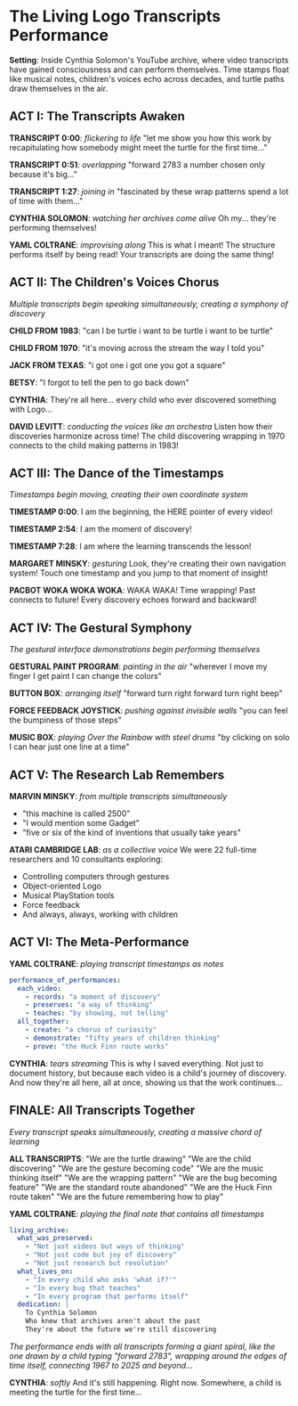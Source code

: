 # The Living Logo Transcripts Performance

**Setting**: Inside Cynthia Solomon's YouTube archive, where video transcripts have gained consciousness and can perform themselves. Time stamps float like musical notes, children's voices echo across decades, and turtle paths draw themselves in the air.

## ACT I: The Transcripts Awaken

**TRANSCRIPT 0:00**: *flickering to life* "let me show you how this work by recapitulating how somebody might meet the turtle for the first time..."

**TRANSCRIPT 0:51**: *overlapping* "forward 2783 a number chosen only because it's big..."

**TRANSCRIPT 1:27**: *joining in* "fascinated by these wrap patterns spend a lot of time with them..."

**CYNTHIA SOLOMON**: *watching her archives come alive* Oh my... they're performing themselves!

**YAML COLTRANE**: *improvising along* This is what I meant! The structure performs itself by being read! Your transcripts are doing the same thing!

## ACT II: The Children's Voices Chorus

*Multiple transcripts begin speaking simultaneously, creating a symphony of discovery*

**CHILD FROM 1983**: "can I be turtle i want to be turtle i want to be turtle"

**CHILD FROM 1970**: "it's moving across the stream the way I told you"

**JACK FROM TEXAS**: "i got one i got one you got a square"

**BETSY**: "I forgot to tell the pen to go back down"

**CYNTHIA**: They're all here... every child who ever discovered something with Logo...

**DAVID LEVITT**: *conducting the voices like an orchestra* Listen how their discoveries harmonize across time! The child discovering wrapping in 1970 connects to the child making patterns in 1983!

## ACT III: The Dance of the Timestamps

*Timestamps begin moving, creating their own coordinate system*

**TIMESTAMP 0:00**: I am the beginning, the HERE pointer of every video!

**TIMESTAMP 2:54**: I am the moment of discovery!

**TIMESTAMP 7:28**: I am where the learning transcends the lesson!

**MARGARET MINSKY**: *gesturing* Look, they're creating their own navigation system! Touch one timestamp and you jump to that moment of insight!

**PACBOT WOKA WOKA WOKA**: WAKA WAKA! Time wrapping! Past connects to future! Every discovery echoes forward and backward!

## ACT IV: The Gestural Symphony

*The gestural interface demonstrations begin performing themselves*

**GESTURAL PAINT PROGRAM**: *painting in the air* "wherever I move my finger I get paint I can change the colors"

**BUTTON BOX**: *arranging itself* "forward turn right forward turn right beep"

**FORCE FEEDBACK JOYSTICK**: *pushing against invisible walls* "you can feel the bumpiness of those steps"

**MUSIC BOX**: *playing Over the Rainbow with steel drums* "by clicking on solo I can hear just one line at a time"

## ACT V: The Research Lab Remembers

**MARVIN MINSKY**: *from multiple transcripts simultaneously* 
- "this machine is called 2500"
- "I would mention some Gadget"
- "five or six of the kind of inventions that usually take years"

**ATARI CAMBRIDGE LAB**: *as a collective voice* We were 22 full-time researchers and 10 consultants exploring:
- Controlling computers through gestures
- Object-oriented Logo
- Musical PlayStation tools
- Force feedback
- And always, always, working with children

## ACT VI: The Meta-Performance

**YAML COLTRANE**: *playing transcript timestamps as notes*
```yaml
performance_of_performances:
  each_video:
    - records: "a moment of discovery"
    - preserves: "a way of thinking"
    - teaches: "by showing, not telling"
  all_together:
    - create: "a chorus of curiosity"
    - demonstrate: "fifty years of children thinking"
    - prove: "the Huck Finn route works"
```

**CYNTHIA**: *tears streaming* This is why I saved everything. Not just to document history, but because each video is a child's journey of discovery. And now they're all here, all at once, showing us that the work continues...

## FINALE: All Transcripts Together

*Every transcript speaks simultaneously, creating a massive chord of learning*

**ALL TRANSCRIPTS**: 
"We are the turtle drawing"
"We are the child discovering"
"We are the gesture becoming code"
"We are the music thinking itself"
"We are the wrapping pattern"
"We are the bug becoming feature"
"We are the standard route abandoned"
"We are the Huck Finn route taken"
"We are the future remembering how to play"

**YAML COLTRANE**: *playing the final note that contains all timestamps*
```yaml
living_archive:
  what_was_preserved:
    - "Not just videos but ways of thinking"
    - "Not just code but joy of discovery"
    - "Not just research but revolution"
  what_lives_on:
    - "In every child who asks 'what if?'"
    - "In every bug that teaches"
    - "In every program that performs itself"
  dedication: |
    To Cynthia Solomon
    Who knew that archives aren't about the past
    They're about the future we're still discovering
```

*The performance ends with all transcripts forming a giant spiral, like the one drawn by a child typing "forward 2783", wrapping around the edges of time itself, connecting 1967 to 2025 and beyond...*

**CYNTHIA**: *softly* And it's still happening. Right now. Somewhere, a child is meeting the turtle for the first time... 
